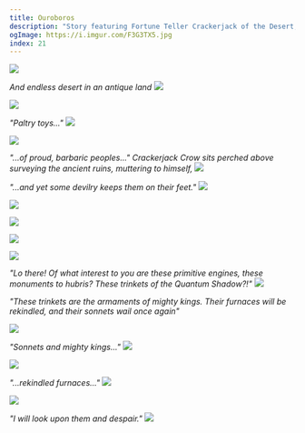```yaml
---
title: Ouroboros
description: "Story featuring Fortune Teller Crackerjack of the Desert, Sage Voidoth of the Ash, and Arcanist Dr. Death of the Ether."
ogImage: https://i.imgur.com/F3G3TX5.jpg
index: 21
---
```


![](https://i.imgur.com/xVvHaE4.png)

_And endless desert in an antique land_
![](https://i.imgur.com/DiK1OKD.jpg)

![](https://i.imgur.com/wRP7qxw.jpg)

_"Paltry toys..."_
![](https://i.imgur.com/XWlaqlf.jpg)

![](https://i.imgur.com/DSOgy0O.jpg)

_"...of proud, barbaric peoples..."
Crackerjack Crow sits perched above surveying the ancient ruins, muttering to himself,_
![](https://i.imgur.com/CqshaPU.jpg)

_"...and yet some devilry keeps them on their feet."_
![](https://i.imgur.com/zAifJ9X.jpg)

![](https://i.imgur.com/z4We1t1.jpg)

![](https://i.imgur.com/Aw25sCv.jpg)

![](https://i.imgur.com/F3G3TX5.jpg)

![](https://i.imgur.com/z3APtfk.jpg)

_"Lo there! Of what interest to you are these primitive engines, these monuments to hubris? These trinkets of the Quantum Shadow?!"_
![](https://i.imgur.com/1xFMEoM.jpg)

_"These trinkets are the armaments of mighty kings. Their furnaces will be rekindled, and their sonnets wail once again"_

![](https://i.imgur.com/68RFMFC.jpg)

_"Sonnets and mighty kings..."_
![](https://i.imgur.com/9DkVzVm.jpg)

![](https://i.imgur.com/lv5lKYj.jpg)

_"...rekindled furnaces..."_
![](https://i.imgur.com/5YtvqlY.jpg)

![](https://i.imgur.com/e4BCoVb.jpg)

_"I will look upon them and despair."_
![](https://i.imgur.com/5S5nPJf.jpg)
